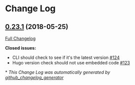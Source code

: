 # Change Log

## [0.23.1](https://github.com/devopsdays/devopsdays-cli/tree/0.23.1) (2018-05-25)
[Full Changelog](https://github.com/devopsdays/devopsdays-cli/compare/0.23.0...0.23.1)

**Closed issues:**

- CLI should check to see if it's the latest version [\#124](https://github.com/devopsdays/devopsdays-cli/issues/124)
- Hugo version check should not use embedded code [\#123](https://github.com/devopsdays/devopsdays-cli/issues/123)



\* *This Change Log was automatically generated by [github_changelog_generator](https://github.com/skywinder/Github-Changelog-Generator)*